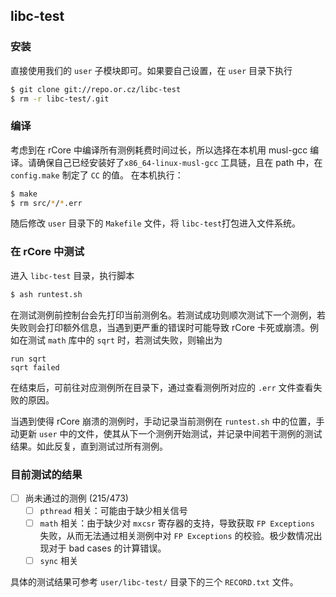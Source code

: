 ## libc-test 

### 安装

直接使用我们的 `user` 子模块即可。如果要自己设置，在 `user` 目录下执行

```bash
$ git clone git://repo.or.cz/libc-test
$ rm -r libc-test/.git
```

### 编译

考虑到在 rCore 中编译所有测例耗费时间过长，所以选择在本机用 musl-gcc 编译。请确保自己已经安装好了`x86_64-linux-musl-gcc` 工具链，且在 path 中，在 `config.make` 制定了 `CC` 的值。 
在本机执行：

```bash
$ make
$ rm src/*/*.err
```

随后修改 `user` 目录下的 `Makefile` 文件，将 `libc-test`打包进入文件系统。

### 在 rCore 中测试

进入 `libc-test` 目录，执行脚本

```bash
$ ash runtest.sh
```

在测试测例前控制台会先打印当前测例名。若测试成功则顺次测试下一个测例，若失败则会打印额外信息，当遇到更严重的错误时可能导致 rCore 卡死或崩溃。例如在测试 `math` 库中的 `sqrt` 时，若测试失败，则输出为

```
run sqrt
sqrt failed
```

在结束后，可前往对应测例所在目录下，通过查看测例所对应的 `.err` 文件查看失败的原因。

当遇到使得 rCore 崩溃的测例时，手动记录当前测例在 `runtest.sh` 中的位置，手动更新 `user` 中的文件，使其从下一个测例开始测试，并记录中间若干测例的测试结果。如此反复，直到测试过所有测例。

### 目前测试的结果

- [ ] 尚未通过的测例 (215/473)
    - [ ] `pthread` 相关：可能由于缺少相关信号
    - [ ] `math` 相关：由于缺少对 `mxcsr` 寄存器的支持，导致获取 `FP Exceptions` 失败，从而无法通过相关测例中对 `FP Exceptions` 的校验。极少数情况出现对于 bad cases 的计算错误。
    - [ ] `sync` 相关

具体的测试结果可参考 `user/libc-test/` 目录下的三个 `RECORD.txt` 文件。
